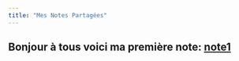 ```yaml
---
title: "Mes Notes Partagées"
---
```


## Bonjour à tous voici ma première note: [note1](notes/MaPremiereNote.md)